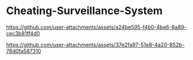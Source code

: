 # Cheating-Surveillance-System



https://github.com/user-attachments/assets/a24be595-f4b0-4be6-8a89-cec3b81ff4d0


https://github.com/user-attachments/assets/37e2fa97-51e8-4a20-852b-78d0fa587310


